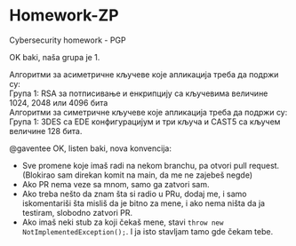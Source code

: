 # Homework-ZP
Cybersecurity homework - PGP

OK baki, naša grupa je 1. 
  
Алгоритми за асиметричне кључеве које апликација треба да подржи су:  
Група 1: RSA за потписивање и енкрипцију са кључевима величине 1024, 2048 или 4096 бита  
Алгоритми за симетричне кључеве које апликација треба да подржи су:  
Група 1: 3DES са EDE конфигурацијум и три кључа и CAST5 са кључем величине 128 бита.    
  
   
@gaventee OK, listen baki, nova konvencija:  
* Sve promene koje imaš radi na nekom branchu, pa otvori pull request. (Blokirao sam direkan komit na main, da me ne zajebeš negde)
* Ako PR nema veze sa mnom, samo ga zatvori sam.
* Ako treba nešto da znam šta si radio u PRu, dodaj me, i samo iskomentariši šta misliš da je bitno za mene, i ako nema ništa da ja testiram, slobodno zatvori PR.
* Ako imaš neki stub za koji čekaš mene, stavi `throw new NotImplementedException();`. I ja isto stavljam tamo gde čekam tebe.
